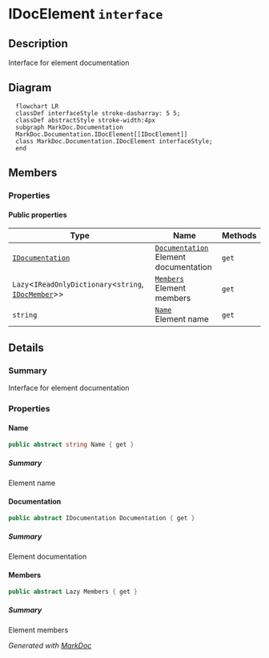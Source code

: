 # IDocElement `interface`

## Description
Interface for element documentation

## Diagram
```mermaid
  flowchart LR
  classDef interfaceStyle stroke-dasharray: 5 5;
  classDef abstractStyle stroke-width:4px
  subgraph MarkDoc.Documentation
  MarkDoc.Documentation.IDocElement[[IDocElement]]
  class MarkDoc.Documentation.IDocElement interfaceStyle;
  end
```

## Members
### Properties
#### Public  properties
| Type | Name | Methods |
| --- | --- | --- |
| [`IDocumentation`](./IDocumentation.md) | [`Documentation`](markdoc/documentation/IDocElement.md#documentation)<br>Element documentation | `get` |
| `Lazy`&lt;`IReadOnlyDictionary`&lt;`string`, [`IDocMember`](./IDocMember.md)&gt;&gt; | [`Members`](markdoc/documentation/IDocElement.md#members)<br>Element members | `get` |
| `string` | [`Name`](markdoc/documentation/IDocElement.md#name)<br>Element name | `get` |

## Details
### Summary
Interface for element documentation

### Properties
#### Name
```csharp
public abstract string Name { get }
```
##### Summary
Element name

#### Documentation
```csharp
public abstract IDocumentation Documentation { get }
```
##### Summary
Element documentation

#### Members
```csharp
public abstract Lazy Members { get }
```
##### Summary
Element members

*Generated with* [*MarkDoc*](https://github.com/hailstorm75/MarkDoc.Core)
